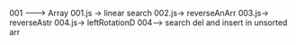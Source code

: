 001 ---> Array
001.js -> linear search
002.js-> reverseAnArr
003.js-> reverseAstr
004.js-> leftRotationD
004--> search del and insert in unsorted arr
